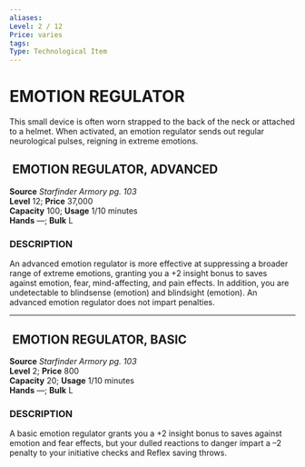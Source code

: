 ```yaml
---
aliases: 
Level: 2 / 12
Price: varies 
tags: 
Type: Technological Item
---
```

# EMOTION REGULATOR

This small device is often worn strapped to the back of the neck or attached to a helmet. When activated, an emotion regulator sends out regular neurological pulses, reigning in extreme emotions.  

##  EMOTION REGULATOR, ADVANCED

**Source** _Starfinder Armory pg. 103_  
**Level** 12; **Price** 37,000  
**Capacity** 100; **Usage** 1/10 minutes  
**Hands** —; **Bulk** L

### DESCRIPTION

An advanced emotion regulator is more effective at suppressing a broader range of extreme emotions, granting you a +2 insight bonus to saves against emotion, fear, mind-affecting, and pain effects. In addition, you are undetectable to blindsense (emotion) and blindsight (emotion). An advanced emotion regulator does not impart penalties.

---

##  EMOTION REGULATOR, BASIC

**Source** _Starfinder Armory pg. 103_  
**Level** 2; **Price** 800  
**Capacity** 20; **Usage** 1/10 minutes  
**Hands** —; **Bulk** L

### DESCRIPTION

A basic emotion regulator grants you a +2 insight bonus to saves against emotion and fear effects, but your dulled reactions to danger impart a –2 penalty to your initiative checks and Reflex saving throws.